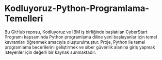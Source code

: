 # Kodluyoruz-Python-Programlama-Temelleri
Bu GitHub reposu, Kodluyoruz ve IBM iş birliğinde başlatılan CyberStart Programı kapsamında Python programlama diline yeni başlayanlar için temel kavramları öğrenmek amacıyla oluşturulmuştur. Proje, Python ile temel programlama becerilerini geliştirmek ve siber güvenlik alanına giriş yapmak isteyenler için değerli bir kaynak sunmaktadır.
